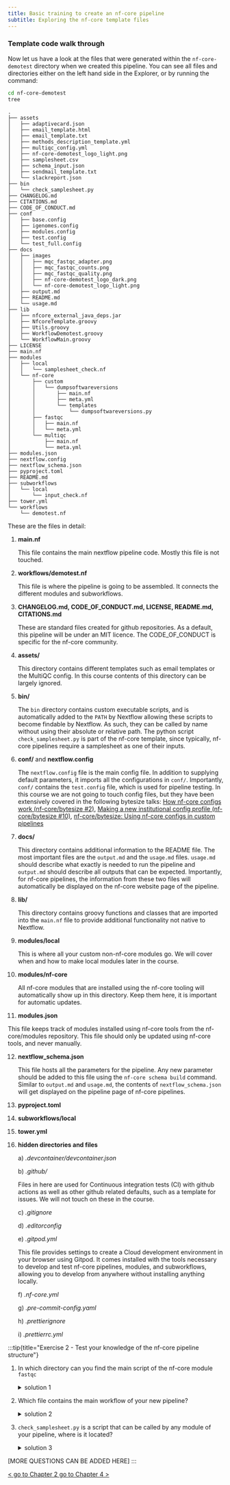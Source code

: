 ```yaml
---
title: Basic training to create an nf-core pipeline
subtitle: Exploring the nf-core template files
---
```


### Template code walk through

Now let us have a look at the files that were generated within the `nf-core-demotest` directory when we created this pipeline. You can see all files and directories either on the left hand side in the Explorer, or by running the command:

```bash
cd nf-core-demotest
tree
```

```
.
├── assets
│   ├── adaptivecard.json
│   ├── email_template.html
│   ├── email_template.txt
│   ├── methods_description_template.yml
│   ├── multiqc_config.yml
│   ├── nf-core-demotest_logo_light.png
│   ├── samplesheet.csv
│   ├── schema_input.json
│   ├── sendmail_template.txt
│   └── slackreport.json
├── bin
│   └── check_samplesheet.py
├── CHANGELOG.md
├── CITATIONS.md
├── CODE_OF_CONDUCT.md
├── conf
│   ├── base.config
│   ├── igenomes.config
│   ├── modules.config
│   ├── test.config
│   └── test_full.config
├── docs
│   ├── images
│   │   ├── mqc_fastqc_adapter.png
│   │   ├── mqc_fastqc_counts.png
│   │   ├── mqc_fastqc_quality.png
│   │   ├── nf-core-demotest_logo_dark.png
│   │   └── nf-core-demotest_logo_light.png
│   ├── output.md
│   ├── README.md
│   └── usage.md
├── lib
│   ├── nfcore_external_java_deps.jar
│   ├── NfcoreTemplate.groovy
│   ├── Utils.groovy
│   ├── WorkflowDemotest.groovy
│   └── WorkflowMain.groovy
├── LICENSE
├── main.nf
├── modules
│   ├── local
│   │   └── samplesheet_check.nf
│   └── nf-core
│       ├── custom
│       │   └── dumpsoftwareversions
│       │       ├── main.nf
│       │       ├── meta.yml
│       │       └── templates
│       │           └── dumpsoftwareversions.py
│       ├── fastqc
│       │   ├── main.nf
│       │   └── meta.yml
│       └── multiqc
│           ├── main.nf
│           └── meta.yml
├── modules.json
├── nextflow.config
├── nextflow_schema.json
├── pyproject.toml
├── README.md
├── subworkflows
│   └── local
│       └── input_check.nf
├── tower.yml
└── workflows
    └── demotest.nf
```

These are the files in detail:

1. **main.nf**

   This file contains the main nextflow pipeline code. Mostly this file is not touched.

2. **workflows/demotest.nf**

   This file is where the pipeline is going to be assembled. It connects the different modules and subworkflows.

3. **CHANGELOG.md, CODE_OF_CONDUCT.md, LICENSE, README.md, CITATIONS.md**

   These are standard files created for github repositories. As a default, this pipeline will be under an MIT licence. The CODE_OF_CONDUCT is specific for the nf-core community.

4. **assets/**

   This directory contains different templates such as email templates or the MultiQC config. In this course contents of this directory can be largely ignored.

5. **bin/**

   The `bin` directory contains custom executable scripts, and is automatically added to the `PATH` by Nextflow allowing these scripts to become findable by Nextflow. As such, they can be called by name without using their absolute or relative path. The python script `check_samplesheet.py` is part of the nf-core template, since typically, nf-core pipelines require a samplesheet as one of their inputs.

6. **conf/** and **nextflow.config**

   The `nextflow.config` file is the main config file. In addition to supplying default parameters, it imports all the configurations in `conf/`. Importantly, `conf/` contains the `test.config` file, which is used for pipeline testing. In this course we are not going to touch config files, but they have been extensively covered in the following bytesize talks: [How nf-core configs work (nf-core/bytesize #2)](https://www.youtube.com/watch?v=cXBYusdjrc0&list=PL3xpfTVZLcNiF4hgkW0yXeNzr0d35qlIB&index=8&pp=gAQBiAQB), [Making a new institutional config profile (nf-core/bytesize #10)](https://www.youtube.com/watch?v=Ym1s6sKGzkw&list=PL3xpfTVZLcNiF4hgkW0yXeNzr0d35qlIB&index=9&pp=gAQBiAQB), [nf-core/bytesize: Using nf-core configs in custom pipelines](https://www.youtube.com/watch?v=zgcrI_0SUgg&list=PL3xpfTVZLcNiF4hgkW0yXeNzr0d35qlIB&index=40&pp=gAQBiAQB)

7. **docs/**

   This directory contains additional information to the README file. The most important files are the `output.md` and the `usage.md` files. `usage.md` should describe what exactly is needed to run the pipeline and `output.md` should describe all outputs that can be expected. Importantly, for nf-core pipelines, the information from these two files will automatically be displayed on the nf-core website page of the pipeline.

8. **lib/**

   This directory contains groovy functions and classes that are imported into the `main.nf` file to provide additional functionality not native to Nextflow.

9. **modules/local**

   This is where all your custom non-nf-core modules go. We will cover when and how to make local modules later in the course.

10. **modules/nf-core**

    All nf-core modules that are installed using the nf-core tooling will automatically show up in this directory. Keep them here, it is important for automatic updates.

11. **modules.json**

This file keeps track of modules installed using nf-core tools from the nf-core/modules repository. This file should only be updated using nf-core tools, and never manually.

12. **nextflow_schema.json**

    This file hosts all the parameters for the pipeline. Any new parameter should be added to this file using the `nf-core schema build` command. Similar to `output.md` and `usage.md`, the contents of `nextflow_schema.json` will get displayed on the pipeline page of nf-core pipelines.

13. **pyproject.toml**
14. **subworkflows/local**
15. **tower.yml**
16. **hidden directories and files**

    a) _.devcontainer/devcontainer.json_

    b) _.github/_

    Files in here are used for Continuous integration tests (CI) with github actions as well as other github related defaults, such as a template for issues. We will not touch on these in the course.

    c) _.gitignore_

    d) _.editorconfig_

    e) _.gitpod.yml_

    This file provides settings to create a Cloud development environment in your browser using Gitpod. It comes installed with the tools necessary to develop and test nf-core pipelines, modules, and subworkflows, allowing you to develop from anywhere without installing anything locally.

    f) _.nf-core.yml_

    g) _.pre-commit-config.yaml_

    h) _.prettierignore_

    i) _.prettierrc.yml_

:::tip{title="Exercise 2 - Test your knowledge of the nf-core pipeline structure"}

1. In which directory can you find the main script of the nf-core module `fastqc`
   <details>
      <summary>solution 1</summary>

   ```
   modules/nf-core/fastqc/
   ```

      </details>

2. Which file contains the main workflow of your new pipeline?
   <details>
      <summary>solution 2</summary>

   ```
   workflows/demotest.nf
   ```

      </details>

3. `check_samplesheet.py` is a script that can be called by any module of your pipeline, where is it located?
   <details>
      <summary>solution 3</summary>

   ```
   bin/
   ```

   This directory can also contain a custom scripts that you may wish to call from within a custom module.

      </details>

[MORE QUESTIONS CAN BE ADDED HERE]
:::

<p class="text-center">
  <a href="/docs/contributing/nf_core_basic_training/nf_core_create_tool/" class="btn btn-lg btn-success" style="font-size: 14px">
    < go to Chapter 2
  </a>
  <a href="/docs/contributing/nf_core_basic_training/add_nf_core_module/" class="btn btn-lg btn-success" style="font-size: 14px">
    go to Chapter 4 >
  </a>
</p>
